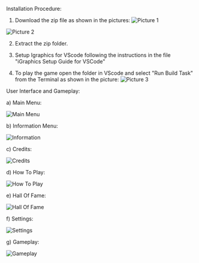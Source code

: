 Installation Procedure:

1. Download the zip file as shown in the pictures:
![Picture 1](https://github.com/ShuvodipDasSowmik/Space_Shooter/assets/154417645/dfdf6ec1-6db1-456b-97f3-4cf3f5b80a17)

![Picture 2](https://github.com/ShuvodipDasSowmik/Space_Shooter/assets/154417645/7e51f21a-3583-4577-a594-9438f2f3a85d)

2. Extract the zip folder.
   
3. Setup Igraphics for VScode following the instructions in the file "iGraphics Setup Guide for VSCode"
   
4. To play the game open the folder in VScode and select "Run Build Task" from the Terminal as shown in the picture:
![Picture 3](https://github.com/ShuvodipDasSowmik/Space_Shooter/assets/154417645/7a1e5206-fa59-4bc7-aacc-1239d5b770cb)


User Interface and Gameplay:

a) Main Menu:

![Main Menu](https://github.com/ShuvodipDasSowmik/Space_Shooter/assets/154417645/c19762b3-6210-40b8-9c08-5b5c1ddc1322)

b) Information Menu:

![Information](https://github.com/ShuvodipDasSowmik/Space_Shooter/assets/154417645/913f2592-e102-40ae-a05b-b4b8dbb688fd)

c) Credits:

![Credits](https://github.com/ShuvodipDasSowmik/Space_Shooter/assets/154417645/53c3c68b-b456-4ebd-a242-5db5c8c6c75b)

d) How To Play:

![How To Play](https://github.com/ShuvodipDasSowmik/Space_Shooter/assets/154417645/e00865f3-8e84-4fc6-a414-8921fe13465f)

e) Hall Of Fame:

![Hall Of Fame](https://github.com/ShuvodipDasSowmik/Space_Shooter/assets/154417645/f56fc78d-51a1-44ea-bbd2-3f06af7e2e1b)

f) Settings:

![Settings](https://github.com/ShuvodipDasSowmik/Space_Shooter/assets/154417645/97697007-6b3d-4f9a-bc0f-89bfdb5f8e93)

g) Gameplay:

![Gameplay](https://github.com/ShuvodipDasSowmik/Space_Shooter/assets/154417645/256f70e7-ed41-442b-b0be-188a2872c726)
